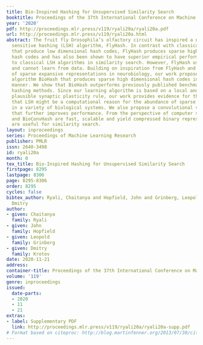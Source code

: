 ```yaml
---
title: Bio-Inspired Hashing for Unsupervised Similarity Search
booktitle: Proceedings of the 37th International Conference on Machine Learning
year: '2020'
pdf: http://proceedings.mlr.press/v119/ryali20a/ryali20a.pdf
url: http://proceedings.mlr.press/v119/ryali20a.html
abstract: The fruit fly Drosophila’s olfactory circuit has inspired a new locality
  sensitive hashing (LSH) algorithm, FlyHash. In contrast with classical LSH algorithms
  that produce low dimensional hash codes, FlyHash produces sparse high-dimensional
  hash codes and has also been shown to have superior empirical performance compared
  to classical LSH algorithms in similarity search. However, FlyHash uses random projections
  and cannot learn from data. Building on inspiration from FlyHash and the ubiquity
  of sparse expansive representations in neurobiology, our work proposes a novel hashing
  algorithm BioHash that produces sparse high dimensional hash codes in a data-driven
  manner. We show that BioHash outperforms previously published benchmarks for various
  hashing methods. Since our learning algorithm is based on a local and biologically
  plausible synaptic plasticity rule, our work provides evidence for the proposal
  that LSH might be a computational reason for the abundance of sparse expansive motifs
  in a variety of biological systems. We also propose a convolutional variant BioConvHash
  that further improves performance. From the perspective of computer science, BioHash
  and BioConvHash are fast, scalable and yield compressed binary representations that
  are useful for similarity search.
layout: inproceedings
series: Proceedings of Machine Learning Research
publisher: PMLR
issn: 2640-3498
id: ryali20a
month: 0
tex_title: Bio-Inspired Hashing for Unsupervised Similarity Search
firstpage: 8295
lastpage: 8306
page: 8295-8306
order: 8295
cycles: false
bibtex_author: Ryali, Chaitanya and Hopfield, John and Grinberg, Leopold and Krotov,
  Dmitry
author:
- given: Chaitanya
  family: Ryali
- given: John
  family: Hopfield
- given: Leopold
  family: Grinberg
- given: Dmitry
  family: Krotov
date: 2020-11-21
address: 
container-title: Proceedings of the 37th International Conference on Machine Learning
volume: '119'
genre: inproceedings
issued:
  date-parts:
  - 2020
  - 11
  - 21
extras:
- label: Supplementary PDF
  link: http://proceedings.mlr.press/v119/ryali20a/ryali20a-supp.pdf
# Format based on citeproc: http://blog.martinfenner.org/2013/07/30/citeproc-yaml-for-bibliographies/
---
```

